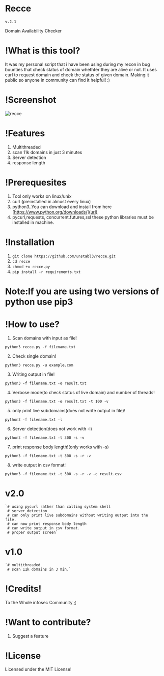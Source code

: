 # Recce
    v.2.1
Domain Availability Checker 

# !What is this tool?
It was my personal script that i have been using during my recon in bug bounties that check status of domain whethter they are alive or not.
It uses curl to request domain and check the status of given domain.
Making it public so anyone in community can find it helpful! :)

# !Screenshot

![recce](https://user-images.githubusercontent.com/48474764/63941389-2749f780-ca89-11e9-87ec-7ba288119947.png)

# !Features
1) Multithreaded
2) scan 11k domains in just 3 minutes
3) Server detection
4) response length

# !Prerequesites
1) Tool only works on linux/unix
2) curl (preinstalled in almost every linux)
3) python3..You can download and install from here [https://www.python.org/downloads/](url)
4) pycurl,requests, concurrent.futures,ssl these python libraries must be installed in machine.

# !Installation
1) `git clone https://github.com/unstabl3/recce.git`
2) `cd recce`
3) `chmod +x recce.py`
4) `pip install -r requirements.txt`
# Note:If you are using two versions of python use pip3

# !How to use?
1) Scan domains with input as file! 

`python3 recce.py -f filename.txt`

2) Check single domain!

`python3 recce.py -u example.com`

3) Writing output in file!

`python3 -f filename.txt -o result.txt`

4) Verbose mode(to check status of live domain) and number of threads!

`python3 -f filename.txt -o result.txt -t 100 -v`

5) only print live subdomains(does not write output in file)!

`python3 -f filename.txt -l`

6) Server detection(does not work with -l)

`python3 -f filename.txt -t 300 -s -v`

7) print response body length!(only works with -s)

`python3 -f filename.txt -t 300 -s -r -v`

8) write output in csv format!

`python3 -f filename.txt -t 300 -s -r -v -c result.csv`

# v2.0
    `# using pycurl rather than calling system shell
     # server detection
     # can only print live subdomains without writing output into the file.
     # can now print response body length
     # can write output in csv format.
     # proper output screen`

# v1.0
    `# multithreaded
     # scan 11k domains in 3 min.`
     
# !Credits!
To the Whole infosec Community ;)

# !Want to contribute?
1) Suggest a feature 

# !License
Licensed under the MIT License!
